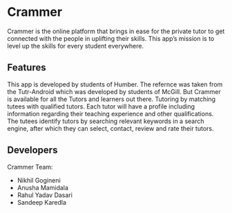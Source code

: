 # Crammer
Crammer is the online platform that brings in ease for the private tutor to get connected with the people in uplifting their skills. This app’s mission is to level up the skills for every student everywhere. 

## Features
This app is developed by students of Humber. The refernce was taken from the Tutr-Android which was developed by students of McGill. But Crammer is available for all the Tutors and learners out there. Tutoring by matching tutees with qualified tutors. Each tutor will have a profile including information regarding their teaching experience and other qualifications. The tutees identify tutors by searching relevant keywords in a search engine, after which they can select, contact, review and rate their tutors.


Developers
-----------
Crammer Team:
 * Nikhil Gogineni
 * Anusha Mamidala
 * Rahul Yadav Dasari
 * Sandeep Karedla
